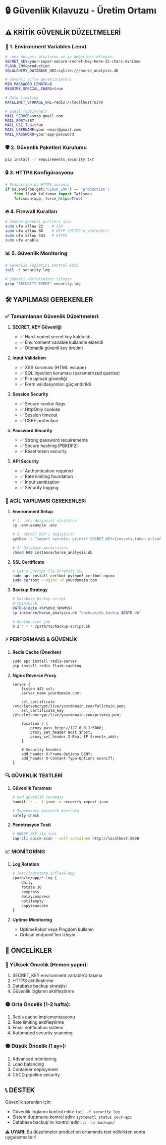 # 🔒 Güvenlik Kılavuzu - Üretim Ortamı

## ⚠️ KRİTİK GÜVENLİK DÜZELTMELERİ

### 🔑 1. Environment Variables (.env)
```bash
# .env dosyası oluşturun ve şu değerleri ekleyin:
SECRET_KEY=your-super-secure-secret-key-here-32-chars-minimum
FLASK_ENV=production
SQLALCHEMY_DATABASE_URI=sqlite:///horse_analysis.db

# Güvenli şifre gereksinimleri
MIN_PASSWORD_LENGTH=8
REQUIRE_SPECIAL_CHARS=true

# Rate limiting
RATELIMIT_STORAGE_URL=redis://localhost:6379

# Email (opsiyonel)
MAIL_SERVER=smtp.gmail.com
MAIL_PORT=587
MAIL_USE_TLS=true
MAIL_USERNAME=your-email@gmail.com
MAIL_PASSWORD=your-app-password
```

### 🛡️ 2. Güvenlik Paketleri Kurulumu
```bash
pip install -r requirements_security.txt
```

### 🔒 3. HTTPS Konfigürasyonu
```python
# Production'da HTTPS zorunlu
if os.environ.get('FLASK_ENV') == 'production':
    from flask_talisman import Talisman
    Talisman(app, force_https=True)
```

### 🔥 4. Firewall Kuralları
```bash
# Sadece gerekli portları açın
sudo ufw allow 22    # SSH
sudo ufw allow 80    # HTTP (HTTPS'e yönlendir)
sudo ufw allow 443   # HTTPS
sudo ufw enable
```

### 📊 5. Güvenlik Monitoring
```bash
# Güvenlik loglarını kontrol edin
tail -f security.log

# Şüpheli aktiviteleri izleyin
grep "SECURITY EVENT" security.log
```

## 🛠️ YAPILMASI GEREKENLER

### ✅ Tamamlanan Güvenlik Düzeltmeleri:

1. **SECRET_KEY Güvenliği**
   - ✅ Hard-coded secret key kaldırıldı
   - ✅ Environment variable kullanımı eklendi
   - ✅ Otomatik güvenli key üretimi

2. **Input Validation**
   - ✅ XSS koruması (HTML escape)
   - ✅ SQL injection koruması (parametrized queries)
   - ✅ File upload güvenliği
   - ✅ Form validasyonları güçlendirildi

3. **Session Security**
   - ✅ Secure cookie flags
   - ✅ HttpOnly cookies
   - ✅ Session timeout
   - ✅ CSRF protection

4. **Password Security**
   - ✅ Strong password requirements
   - ✅ Secure hashing (PBKDF2)
   - ✅ Reset token security

5. **API Security**
   - ✅ Authentication required
   - ✅ Rate limiting foundation
   - ✅ Input sanitization
   - ✅ Security logging

### 🚨 ACİL YAPILMASI GEREKENLER:

1. **Environment Setup**
   ```bash
   # 1. .env dosyasını oluşturun
   cp .env.example .env
   
   # 2. SECRET_KEY'i değiştirin
   python -c "import secrets; print(f'SECRET_KEY={secrets.token_urlsafe(32)}')" >> .env
   
   # 3. Database permissions
   chmod 600 instance/horse_analysis.db
   ```

2. **SSL Certificate**
   ```bash
   # Let's Encrypt ile ücretsiz SSL
   sudo apt install certbot python3-certbot-nginx
   sudo certbot --nginx -d yourdomain.com
   ```

3. **Backup Strategy**
   ```bash
   # Database backup script
   #!/bin/bash
   DATE=$(date +%Y%m%d_%H%M%S)
   cp instance/horse_analysis.db "backups/db_backup_$DATE.db"
   
   # Günlük cron job
   0 2 * * * /path/to/backup-script.sh
   ```

### ⚡ PERFORMANS & GÜVENLİK

1. **Redis Cache (Önerilen)**
   ```bash
   sudo apt install redis-server
   pip install redis flask-caching
   ```

2. **Nginx Reverse Proxy**
   ```nginx
   server {
       listen 443 ssl;
       server_name yourdomain.com;
       
       ssl_certificate /etc/letsencrypt/live/yourdomain.com/fullchain.pem;
       ssl_certificate_key /etc/letsencrypt/live/yourdomain.com/privkey.pem;
       
       location / {
           proxy_pass http://127.0.0.1:5000;
           proxy_set_header Host $host;
           proxy_set_header X-Real-IP $remote_addr;
       }
       
       # Security headers
       add_header X-Frame-Options DENY;
       add_header X-Content-Type-Options nosniff;
   }
   ```

### 🔍 GÜVENLİK TESTLERİ

1. **Güvenlik Taraması**
   ```bash
   # Kod güvenlik taraması
   bandit -r . -f json -o security_report.json
   
   # Dependency güvenlik kontrolü
   safety check
   ```

2. **Penetrasyon Testi**
   ```bash
   # OWASP ZAP ile test
   zap-cli quick-scan --self-contained http://localhost:5000
   ```

### 📈 MONİTORİNG

1. **Log Rotation**
   ```bash
   # /etc/logrotate.d/flask-app
   /path/to/app/*.log {
       daily
       rotate 30
       compress
       delaycompress
       notifempty
       copytruncate
   }
   ```

2. **Uptime Monitoring**
   - UptimeRobot veya Pingdom kullanın
   - Critical endpoint'leri izleyin

## 🎯 ÖNCELİKLER

### 🔴 YÜksek Öncelik (Hemen yapın):
1. SECRET_KEY environment variable'a taşıma
2. HTTPS aktifleştirme
3. Database backup stratejisi
4. Güvenlik loglarını aktifleştirme

### 🟡 Orta Öncelik (1-2 hafta):
1. Redis cache implementasyonu
2. Rate limiting aktifleştirme
3. Email notification sistemi
4. Automated security scanning

### 🟢 Düşük Öncelik (1 ay+):
1. Advanced monitoring
2. Load balancing
3. Container deployment
4. CI/CD pipeline security

## 📞 DESTEK

Güvenlik sorunları için:
- Güvenlik loglarını kontrol edin: `tail -f security.log`
- Sistem durumunu kontrol edin: `systemctl status your-app`
- Database backup'ını kontrol edin: `ls -la backups/`

⚠️ **UYARI**: Bu düzeltmeler production ortamında test edildikten sonra uygulanmalıdır!